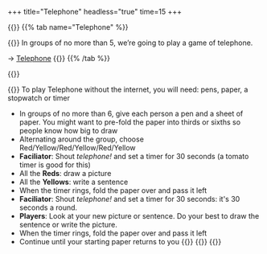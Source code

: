 +++
title="Telephone"
headless="true"
time=15
+++

{{<tabs name="telephone">}}
{{% tab name="Telephone" %}}

{{<note type="activity" title="Ring Ring Bananaphone">}}
In groups of no more than 5, we’re going to play a game of telephone.

→ [Telephone](https://garticphone.com/)
{{</note>}}
{{% /tab %}}

{{<tab name="Unplugged Version">}}

{{<note type="activity" title="Ring Ring Bananaphone">}}
To play Telephone without the internet, you will need: pens, paper, a stopwatch or timer

- In groups of no more than 6, give each person a pen and a sheet of paper. You might want to pre-fold the paper into thirds or sixths so people know how big to draw
- Alternating around the group, choose Red/Yellow/Red/Yellow/Red/Yellow
- **Faciliator**: Shout _telephone!_ and set a timer for 30 seconds (a tomato timer is good for this)
- All the **Reds**: draw a picture
- All the **Yellows**: write a sentence
- When the timer rings, fold the paper over and pass it left
- **Faciliator**: Shout _telephone!_ and set a timer for 30 seconds: it's 30 seconds a round.
- **Players**: Look at your new picture or sentence. Do your best to draw the sentence or write the picture.
- When the timer rings, fold the paper over and pass it left
- Continue until your starting paper returns to you
  {{</note>}}
  {{</tab>}}
  {{</tabs>}}
